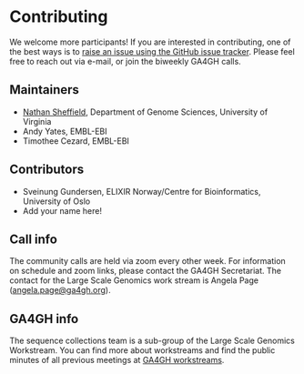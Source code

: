 # Contributing

We welcome more participants! If you are interested in contributing, one of the best ways is to [raise an issue using the GitHub issue tracker](https://github.com/ga4gh/refget/issues). Please feel free to reach out via e-mail, or join the biweekly GA4GH calls.

## Maintainers

- <a href="https://databio.org">Nathan Sheffield</a>, Department of Genome Sciences, University of Virginia
- Andy Yates, EMBL-EBI
- Timothee Cezard, EMBL-EBI

## Contributors

- Sveinung Gundersen, ELIXIR Norway/Centre for Bioinformatics, University of Oslo
- Add your name here!


## Call info

The community calls are held via zoom every other week. For information on schedule and zoom links, please contact the GA4GH Secretariat. The contact for the Large Scale Genomics work stream is Angela Page (angela.page@ga4gh.org).

## GA4GH info

The sequence collections team is a sub-group of the Large Scale Genomics Workstream. You can find more about workstreams and find the public minutes of all previous meetings at [GA4GH workstreams](https://www.ga4gh.org/how-we-work/workstreams/).


